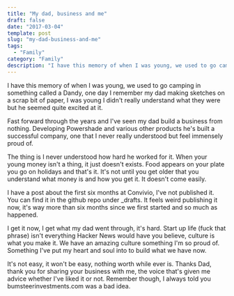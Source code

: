 ```yaml
---
title: "My dad, business and me"
draft: false
date: "2017-03-04"
template: post
slug: "my-dad-business-and-me"
tags:
  - "Family"
category: "Family"
description: "I have this memory of when I was young, we used to go camping in something called a Dandy, one day I remember my dad making sketches on a scrap bit of paper, I was young I didn't really understand what they were but he seemed quite excited at it."
---
```


I have this memory of when I was young, we used to go camping in something called a Dandy, one day I remember my dad making sketches on a scrap bit of paper, I was young I didn't really understand what they were but he seemed quite excited at it.

Fast forward through the years and I've seen my dad build a business from nothing. Developing Powershade and various other products he's built a successful company, one that I never really understood but feel immensely proud of.

The thing is I never understood how hard he worked for it. When your young money isn't a thing, it just doesn't exists. Food appears on your plate you go on holidays and that's it. It's not until you get older that you understand what money is and how you get it. It doesn't come easily.

I have a post about the first six months at Convivio, I've not published it. You can find it in the github repo under _drafts. It feels weird publishing it now, it's way more than six months since we first started and so much as happened.

I get it now, I get what my dad went through, it's hard. Start up life (fuck that phrase) isn't everything Hacker News would have you believe, culture is what you make it. We have an amazing culture something I'm so proud of. Something I've put my heart and soul into to build what we have now.

It's not easy, it won't be easy, nothing worth while ever is. Thanks Dad, thank you for sharing your business with me, the voice that's given me advice whether I've liked it or not. Remember though, I always told you bumsteerinvestments.com was a bad idea.
